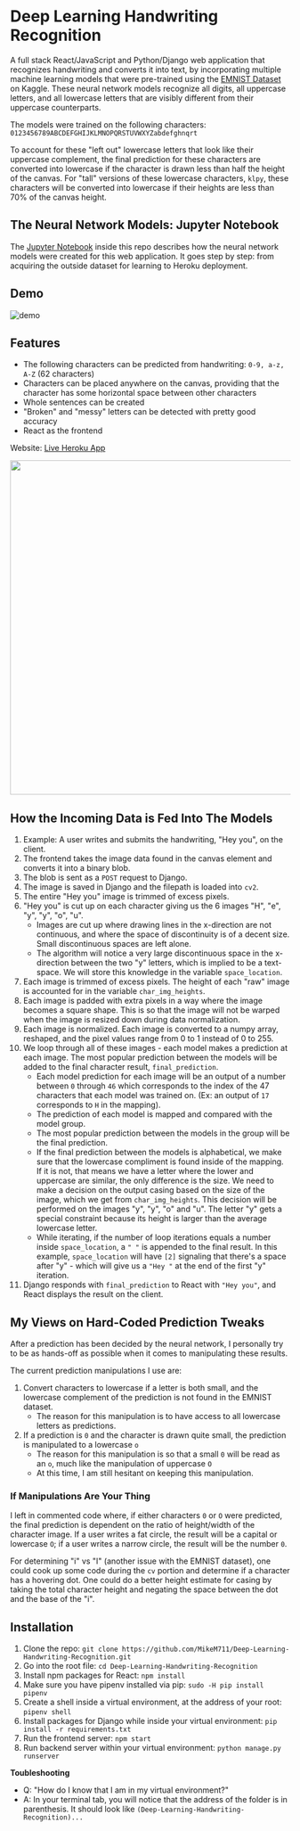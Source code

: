 # Deep Learning Handwriting Recognition

A full stack React/JavaScript and Python/Django web application that recognizes handwriting and converts it into text, by incorporating multiple machine learning models that were pre-trained using the [EMNIST Dataset](https://www.kaggle.com/crawford/emnist) on Kaggle. These neural network models recognize all digits, all uppercase letters, and all lowercase letters that are visibly different from their uppercase counterparts. 

The models were trained on the following characters: `0123456789ABCDEFGHIJKLMNOPQRSTUVWXYZabdefghnqrt`

To account for these "left out" lowercase letters that look like their uppercase complement, the final prediction for these characters are converted into lowercase if the character is drawn less than half the height of the canvas. For "tall" versions of these lowercase characters, `klpy`, these characters will be converted into lowercase if their heights are less than 70% of the canvas height.

## The Neural Network Models: Jupyter Notebook

The [Jupyter Notebook](https://github.com/MikeM711/Deep-Learning-Handwriting-Recognition/blob/master/data/Jupyter%20Notebook/Handwriting%20Recognition.ipynb) inside this repo describes how the neural network models were created for this web application. It goes step by step: from acquiring the outside dataset for learning to Heroku deployment.

## Demo

![demo](https://raw.githubusercontent.com/MikeM711/Deep-Learning-Handwriting-Recognition/master/data/hey-there-prediction.gif)


## Features
- The following characters can be predicted from handwriting: `0-9, a-z, A-Z` (62 characters)
- Characters can be placed anywhere on the canvas, providing that the character has some horizontal space between other characters
- Whole sentences can be created
- "Broken" and "messy" letters can be detected with pretty good accuracy
- React as the frontend

Website: [Live Heroku App](https://handwriting-recognition-py-js.herokuapp.com/)

<img width=600px src="https://raw.githubusercontent.com/MikeM711/Deep-Learning-Handwriting-Recognition/master/data/screenshot.png"/>

## How the Incoming Data is Fed Into The Models
1. Example: A user writes and submits the handwriting, "Hey you", on the client.
2. The frontend takes the image data found in the canvas element and converts it into a binary blob.
3. The blob is sent as a `POST` request to Django.
4. The image is saved in Django and the filepath is loaded into `cv2`.
5. The entire "Hey you" image is trimmed of excess pixels.
6. "Hey you" is cut up on each character giving us the 6 images "H", "e", "y", "y", "o", "u".
   * Images are cut up where drawing lines in the x-direction are not continuous, and where the space of discontinuity is of a decent size. Small discontinuous spaces are left alone.
   * The algorithm will notice a very large discontinuous space in the x-direction between the two "y" letters, which is implied to be a text-space. We will store this knowledge in the variable `space_location`.
7. Each image is trimmed of excess pixels. The height of each "raw" image is accounted for in the variable `char_img_heights`.
8. Each image is padded with extra pixels in a way where the image becomes a square shape. This is so that the image will not be warped when the image is resized down during data normalization.
9. Each image is normalized. Each image is converted to a numpy array, reshaped, and the pixel values range from 0 to 1 instead of 0 to 255.
10. We loop through all of these images - each model makes a prediction at each image. The most popular prediction between the models will be added to the final character result, `final_prediction`.
    * Each model prediction for each image will be an output of a number between `0` through `46` which corresponds to the index of the 47 characters that each model was trained on. (Ex: an output of `17` corresponds to `H` in the mapping).
    * The prediction of each model is mapped and compared with the model group.
    * The most popular prediction between the models in the group will be the final prediction.
    * If the final prediction between the models is alphabetical, we make sure that the lowercase compliment is found inside of the mapping. If it is not, that means we have a letter where the lower and uppercase are similar, the only difference is the size. We need to make a decision on the output casing based on the size of the image, which we get from `char_img_heights`. This decision will be performed on the images "y", "y", "o" and "u". The letter "y" gets a special constraint because its height is larger than the average lowercase letter.
    * While iterating, if the number of loop iterations equals a number inside `space_location`, a `" "` is appended to the final result. In this example, `space_location` will have `[2]` signaling that there's a space after "y" - which will give us a `"Hey "` at the end of the first "y" iteration.
11. Django responds with `final_prediction` to React with `"Hey you"`, and React displays the result on the client.

## My Views on Hard-Coded Prediction Tweaks

After a prediction has been decided by the neural network, I personally try to be as hands-off as possible when it comes to manipulating these results.

The current prediction manipulations I use are:

1. Convert characters to lowercase if a letter is both small, and the lowercase complement of the prediction is not found in the EMNIST dataset.
    * The reason for this manipulation is to have access to all lowercase letters as predictions.
2. If a prediction is `0` and the character is drawn quite small, the prediction is manipulated to a lowercase `o`
    * The reason for this manipulation is so that a small `0` will be read as an `o`, much like the manipulation of uppercase `O`
    * At this time, I am still hesitant on keeping this manipulation.

### If Manipulations Are Your Thing

I left in commented code where, if either characters `0` or `O` were predicted, the final prediction is dependent on the ratio of height/width of the character image. If a user writes a fat circle, the result will be a capital or lowercase `O`; if a user writes a narrow circle, the result will be the number `0`.

For determining "i" vs "I" (another issue with the EMNIST dataset), one could cook up some code during the `cv` portion and determine if a character has a hovering dot. One could do a better height estimate for casing by taking the total character height and negating the space between the dot and the base of the "i". 

## Installation

1. Clone the repo: `git clone https://github.com/MikeM711/Deep-Learning-Handwriting-Recognition.git`
2. Go into the root file: `cd Deep-Learning-Handwriting-Recognition`
3. Install npm packages for React: `npm install`
4. Make sure you have pipenv installed via pip: `sudo -H pip install pipenv`
5. Create a shell inside a virtual environment, at the address of your root: `pipenv shell`
6. Install packages for Django while inside your virtual environment: `pip install -r requirements.txt`
7. Run the frontend server: `npm start`
8. Run backend server within your virtual environment: `python manage.py runserver`

**Toubleshooting**
- Q: "How do I know that I am in my virtual environment?"
- A: In your terminal tab, you will notice that the address of the folder is in parenthesis. It should look like `(Deep-Learning-Handwriting-Recognition)...`